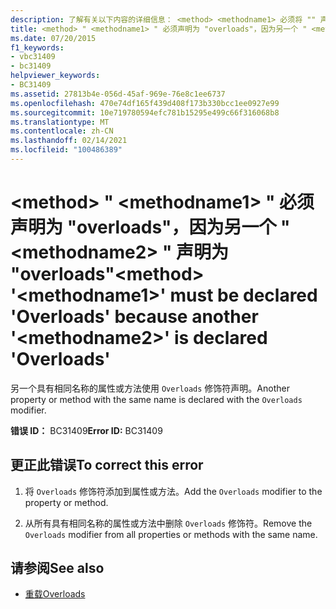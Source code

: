 ```yaml
---
description: 了解有关以下内容的详细信息： <method> <methodname1> 必须将 "" 声明为 "overloads"，因为另一个 " <methodname2> " 声明为 "overloads"
title: <method> " <methodname1> " 必须声明为 "overloads"，因为另一个 " <methodname2> " 声明为 "overloads"
ms.date: 07/20/2015
f1_keywords:
- vbc31409
- bc31409
helpviewer_keywords:
- BC31409
ms.assetid: 27813b4e-056d-45af-969e-76e8c1ee6737
ms.openlocfilehash: 470e74df165f439d408f173b330bcc1ee0927e99
ms.sourcegitcommit: 10e719780594efc781b15295e499c66f316068b8
ms.translationtype: MT
ms.contentlocale: zh-CN
ms.lasthandoff: 02/14/2021
ms.locfileid: "100486389"
---
```

# <a name="method-methodname1-must-be-declared-overloads-because-another-methodname2-is-declared-overloads"></a><span data-ttu-id="8ead9-103">\<method> " \<methodname1> " 必须声明为 "overloads"，因为另一个 " \<methodname2> " 声明为 "overloads"</span><span class="sxs-lookup"><span data-stu-id="8ead9-103">\<method> '\<methodname1>' must be declared 'Overloads' because another '\<methodname2>' is declared 'Overloads'</span></span>

<span data-ttu-id="8ead9-104">另一个具有相同名称的属性或方法使用 `Overloads` 修饰符声明。</span><span class="sxs-lookup"><span data-stu-id="8ead9-104">Another property or method with the same name is declared with the `Overloads` modifier.</span></span>  
  
 <span data-ttu-id="8ead9-105">**错误 ID：** BC31409</span><span class="sxs-lookup"><span data-stu-id="8ead9-105">**Error ID:** BC31409</span></span>  
  
## <a name="to-correct-this-error"></a><span data-ttu-id="8ead9-106">更正此错误</span><span class="sxs-lookup"><span data-stu-id="8ead9-106">To correct this error</span></span>  
  
1. <span data-ttu-id="8ead9-107">将 `Overloads` 修饰符添加到属性或方法。</span><span class="sxs-lookup"><span data-stu-id="8ead9-107">Add the `Overloads` modifier to the property or method.</span></span>  
  
2. <span data-ttu-id="8ead9-108">从所有具有相同名称的属性或方法中删除 `Overloads` 修饰符。</span><span class="sxs-lookup"><span data-stu-id="8ead9-108">Remove the `Overloads` modifier from all properties or methods with the same name.</span></span>  
  
## <a name="see-also"></a><span data-ttu-id="8ead9-109">请参阅</span><span class="sxs-lookup"><span data-stu-id="8ead9-109">See also</span></span>

- [<span data-ttu-id="8ead9-110">重载</span><span class="sxs-lookup"><span data-stu-id="8ead9-110">Overloads</span></span>](../language-reference/modifiers/overloads.md)
